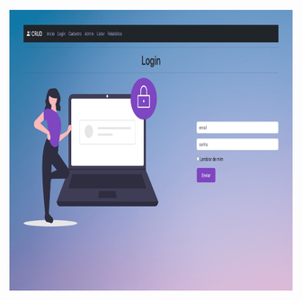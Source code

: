 <p align="center">
  <kbd>
  <img src="https://github.com/tatmorenno/beacademy-devstart-crud-contatos-php/blob/main/img/print.png" width="850" height="500" >
   </kbd>
</p>